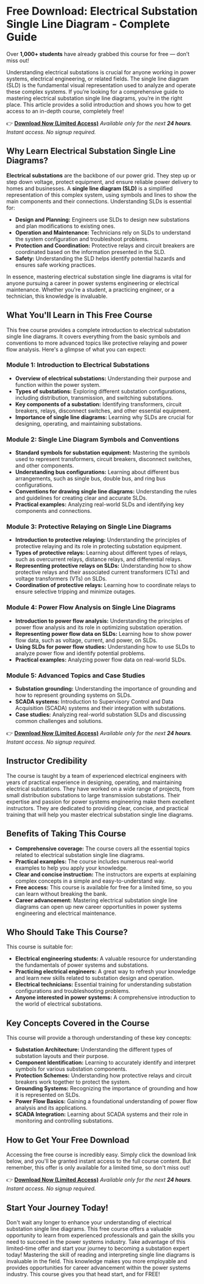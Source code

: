 # Free Download: Electrical Substation Single Line Diagram - Complete Guide

Over **1,000+ students** have already grabbed this course for free — don’t miss out!

Understanding electrical substations is crucial for anyone working in power systems, electrical engineering, or related fields. The single line diagram (SLD) is the fundamental visual representation used to analyze and operate these complex systems. If you’re looking for a comprehensive guide to mastering electrical substation single line diagrams, you’re in the right place. This article provides a solid introduction and shows you how to get access to an in-depth course, completely free!

👉 **[Download Now (Limited Access)](https://udemywork.com/electrical-substation-single-line-diagram)**
_Available only for the next **24 hours**. Instant access. No signup required._

## Why Learn Electrical Substation Single Line Diagrams?

**Electrical substations** are the backbone of our power grid. They step up or step down voltage, protect equipment, and ensure reliable power delivery to homes and businesses. A **single line diagram (SLD)** is a simplified representation of this complex system, using symbols and lines to show the main components and their connections. Understanding SLDs is essential for:

*   **Design and Planning:** Engineers use SLDs to design new substations and plan modifications to existing ones.
*   **Operation and Maintenance:** Technicians rely on SLDs to understand the system configuration and troubleshoot problems.
*   **Protection and Coordination:** Protective relays and circuit breakers are coordinated based on the information presented in the SLD.
*   **Safety:** Understanding the SLD helps identify potential hazards and ensures safe working practices.

In essence, mastering electrical substation single line diagrams is vital for anyone pursuing a career in power systems engineering or electrical maintenance. Whether you're a student, a practicing engineer, or a technician, this knowledge is invaluable.

## What You'll Learn in This Free Course

This free course provides a complete introduction to electrical substation single line diagrams. It covers everything from the basic symbols and conventions to more advanced topics like protective relaying and power flow analysis. Here's a glimpse of what you can expect:

### Module 1: Introduction to Electrical Substations

*   **Overview of electrical substations:** Understanding their purpose and function within the power system.
*   **Types of substations:** Exploring different substation configurations, including distribution, transmission, and switching substations.
*   **Key components of a substation:** Identifying transformers, circuit breakers, relays, disconnect switches, and other essential equipment.
*   **Importance of single line diagrams:** Learning why SLDs are crucial for designing, operating, and maintaining substations.

### Module 2: Single Line Diagram Symbols and Conventions

*   **Standard symbols for substation equipment:** Mastering the symbols used to represent transformers, circuit breakers, disconnect switches, and other components.
*   **Understanding bus configurations:** Learning about different bus arrangements, such as single bus, double bus, and ring bus configurations.
*   **Conventions for drawing single line diagrams:** Understanding the rules and guidelines for creating clear and accurate SLDs.
*   **Practical examples:** Analyzing real-world SLDs and identifying key components and connections.

### Module 3: Protective Relaying on Single Line Diagrams

*   **Introduction to protective relaying:** Understanding the principles of protective relaying and its role in protecting substation equipment.
*   **Types of protective relays:** Learning about different types of relays, such as overcurrent relays, distance relays, and differential relays.
*   **Representing protective relays on SLDs:** Understanding how to show protective relays and their associated current transformers (CTs) and voltage transformers (VTs) on SLDs.
*   **Coordination of protective relays:** Learning how to coordinate relays to ensure selective tripping and minimize outages.

### Module 4: Power Flow Analysis on Single Line Diagrams

*   **Introduction to power flow analysis:** Understanding the principles of power flow analysis and its role in optimizing substation operation.
*   **Representing power flow data on SLDs:** Learning how to show power flow data, such as voltage, current, and power, on SLDs.
*   **Using SLDs for power flow studies:** Understanding how to use SLDs to analyze power flow and identify potential problems.
*   **Practical examples:** Analyzing power flow data on real-world SLDs.

### Module 5: Advanced Topics and Case Studies

*   **Substation grounding:** Understanding the importance of grounding and how to represent grounding systems on SLDs.
*   **SCADA systems:** Introduction to Supervisory Control and Data Acquisition (SCADA) systems and their integration with substations.
*   **Case studies:** Analyzing real-world substation SLDs and discussing common challenges and solutions.

👉 **[Download Now (Limited Access)](https://udemywork.com/electrical-substation-single-line-diagram)**
_Available only for the next **24 hours**. Instant access. No signup required._

## Instructor Credibility

The course is taught by a team of experienced electrical engineers with years of practical experience in designing, operating, and maintaining electrical substations. They have worked on a wide range of projects, from small distribution substations to large transmission substations. Their expertise and passion for power systems engineering make them excellent instructors. They are dedicated to providing clear, concise, and practical training that will help you master electrical substation single line diagrams.

## Benefits of Taking This Course

*   **Comprehensive coverage:** The course covers all the essential topics related to electrical substation single line diagrams.
*   **Practical examples:** The course includes numerous real-world examples to help you apply your knowledge.
*   **Clear and concise instruction:** The instructors are experts at explaining complex concepts in a simple and easy-to-understand way.
*   **Free access:** This course is available for free for a limited time, so you can learn without breaking the bank.
*   **Career advancement:** Mastering electrical substation single line diagrams can open up new career opportunities in power systems engineering and electrical maintenance.

## Who Should Take This Course?

This course is suitable for:

*   **Electrical engineering students:** A valuable resource for understanding the fundamentals of power systems and substations.
*   **Practicing electrical engineers:** A great way to refresh your knowledge and learn new skills related to substation design and operation.
*   **Electrical technicians:** Essential training for understanding substation configurations and troubleshooting problems.
*   **Anyone interested in power systems:** A comprehensive introduction to the world of electrical substations.

## Key Concepts Covered in the Course

This course will provide a thorough understanding of these key concepts:

*   **Substation Architecture:** Understanding the different types of substation layouts and their purpose.
*   **Component Identification:** Learning to accurately identify and interpret symbols for various substation components.
*   **Protection Schemes:** Understanding how protective relays and circuit breakers work together to protect the system.
*   **Grounding Systems:** Recognizing the importance of grounding and how it is represented on SLDs.
*   **Power Flow Basics:** Gaining a foundational understanding of power flow analysis and its applications.
*   **SCADA Integration:** Learning about SCADA systems and their role in monitoring and controlling substations.

## How to Get Your Free Download

Accessing the free course is incredibly easy. Simply click the download link below, and you'll be granted instant access to the full course content. But remember, this offer is only available for a limited time, so don't miss out!

👉 **[Download Now (Limited Access)](https://udemywork.com/electrical-substation-single-line-diagram)**
_Available only for the next **24 hours**. Instant access. No signup required._

## Start Your Journey Today!

Don't wait any longer to enhance your understanding of electrical substation single line diagrams. This free course offers a valuable opportunity to learn from experienced professionals and gain the skills you need to succeed in the power systems industry. Take advantage of this limited-time offer and start your journey to becoming a substation expert today! Mastering the skill of reading and interpreting single line diagrams is invaluable in the field. This knowledge makes you more employable and provides opportunities for career advancement within the power systems industry. This course gives you that head start, and for FREE!

